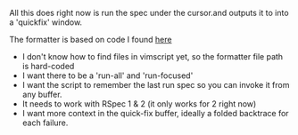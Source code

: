 All this does right now is run the spec under the cursor.and outputs it to into a 'quickfix' window. 

The formatter is based on code I found [here](https://wincent.com/blog/running-rspec-specs-from-inside-vim)

* I don't know how to find files in vimscript yet, so the formatter file path is hard-coded
* I want there to be a 'run-all' and 'run-focused' 
* I want the script to remember the last run spec so you can invoke it from any buffer.
* It needs to work with RSpec 1 & 2 (it only works for 2 right now) 
* I want more context in the quick-fix buffer, ideally a folded backtrace for each failure. 
